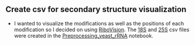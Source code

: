 ## Create csv for secondary structure visualization 
* I wanted to visualize the modifications as well as the positions of each modification so I decided on using [RiboVision](http://apollo.chemistry.gatech.edu/RiboVision/).
The [18S](ribovison_18S.csv) and [25S](ribovison_25S.csv) csv files were created in the [Preprocessing_yeast_rRNA](../../notebooks/Preprocessing_yeast_rRNA.ipynb) notebook.